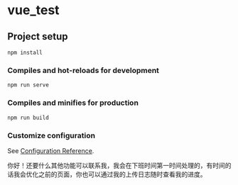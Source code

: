 # vue_test

## Project setup
```
npm install
```

### Compiles and hot-reloads for development
```
npm run serve
```

### Compiles and minifies for production
```
npm run build
```

### Customize configuration
See [Configuration Reference](https://cli.vuejs.org/config/).

你好！还要什么其他功能可以联系我，我会在下班时间第一时间处理的，有时间的话我会优化之前的页面，你也可以通过我的上传日志随时查看我的进度。
